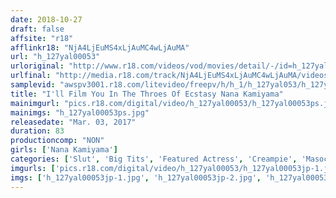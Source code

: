 ```yaml
---
date: 2018-10-27
draft: false
affsite: "r18"
afflinkr18: "NjA4LjEuMS4xLjAuMC4wLjAuMA"
url: "h_127yal00053"
urloriginal: "http://www.r18.com/videos/vod/movies/detail/-/id=h_127yal00053"
urlfinal: "http://media.r18.com/track/NjA4LjEuMS4xLjAuMC4wLjAuMA/videos/vod/movies/detail/-/id=h_127yal00053"
samplevid: "awspv3001.r18.com/litevideo/freepv/h/h_1/h_127yal053/h_127yal053_dmb_w.mp4"
title: "I'll Film You In The Throes Of Ecstasy Nana Kamiyama"
mainimgurl: "pics.r18.com/digital/video/h_127yal00053/h_127yal00053ps.jpg"
mainimgs: "h_127yal00053ps.jpg"
releasedate: "Mar. 03, 2017"
duration: 83
productioncomp: "NON"
girls: ['Nana Kamiyama']
categories: ['Slut', 'Big Tits', 'Featured Actress', 'Creampie', 'Masochist Man', 'Gonzo', 'Hi-Def']
imgurls: ['pics.r18.com/digital/video/h_127yal00053/h_127yal00053jp-1.jpg', 'pics.r18.com/digital/video/h_127yal00053/h_127yal00053jp-2.jpg', 'pics.r18.com/digital/video/h_127yal00053/h_127yal00053jp-3.jpg', 'pics.r18.com/digital/video/h_127yal00053/h_127yal00053jp-4.jpg', 'pics.r18.com/digital/video/h_127yal00053/h_127yal00053jp-5.jpg', 'pics.r18.com/digital/video/h_127yal00053/h_127yal00053jp-6.jpg', 'pics.r18.com/digital/video/h_127yal00053/h_127yal00053jp-7.jpg', 'pics.r18.com/digital/video/h_127yal00053/h_127yal00053jp-8.jpg', 'pics.r18.com/digital/video/h_127yal00053/h_127yal00053jp-9.jpg', 'pics.r18.com/digital/video/h_127yal00053/h_127yal00053jp-10.jpg', 'pics.r18.com/digital/video/h_127yal00053/h_127yal00053jp-11.jpg', 'pics.r18.com/digital/video/h_127yal00053/h_127yal00053jp-12.jpg', 'pics.r18.com/digital/video/h_127yal00053/h_127yal00053jp-13.jpg', 'pics.r18.com/digital/video/h_127yal00053/h_127yal00053jp-14.jpg', 'pics.r18.com/digital/video/h_127yal00053/h_127yal00053jp-15.jpg', 'pics.r18.com/digital/video/h_127yal00053/h_127yal00053jp-16.jpg', 'pics.r18.com/digital/video/h_127yal00053/h_127yal00053jp-17.jpg', 'pics.r18.com/digital/video/h_127yal00053/h_127yal00053jp-18.jpg', 'pics.r18.com/digital/video/h_127yal00053/h_127yal00053jp-19.jpg', 'pics.r18.com/digital/video/h_127yal00053/h_127yal00053jp-20.jpg']
imgs: ['h_127yal00053jp-1.jpg', 'h_127yal00053jp-2.jpg', 'h_127yal00053jp-3.jpg', 'h_127yal00053jp-4.jpg', 'h_127yal00053jp-5.jpg', 'h_127yal00053jp-6.jpg', 'h_127yal00053jp-7.jpg', 'h_127yal00053jp-8.jpg', 'h_127yal00053jp-9.jpg', 'h_127yal00053jp-10.jpg', 'h_127yal00053jp-11.jpg', 'h_127yal00053jp-12.jpg', 'h_127yal00053jp-13.jpg', 'h_127yal00053jp-14.jpg', 'h_127yal00053jp-15.jpg', 'h_127yal00053jp-16.jpg', 'h_127yal00053jp-17.jpg', 'h_127yal00053jp-18.jpg', 'h_127yal00053jp-19.jpg', 'h_127yal00053jp-20.jpg']
---
```

